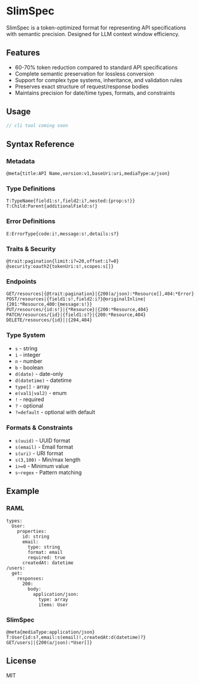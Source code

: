 # SlimSpec

SlimSpec is a token-optimized format for representing API specifications with semantic precision. Designed for LLM context window efficiency.

## Features

- 60-70% token reduction compared to standard API specifications
- Complete semantic preservation for lossless conversion
- Support for complex type systems, inheritance, and validation rules
- Preserves exact structure of request/response bodies
- Maintains precision for date/time types, formats, and constraints

## Usage

```javascript
// cli tool coming soon
```

## Syntax Reference

### Metadata
```
@meta{title:API Name,version:v1,baseUri:uri,mediaType:a/json}
```

### Type Definitions
```
T:TypeName{field1:s!,field2:i?,nested:{prop:s!}}
T:Child:Parent{additionalField:s!}
```

### Error Definitions
```
E:ErrorType{code:i!,message:s!,details:s?}
```

### Traits & Security
```
@trait:pagination{limit:i?=20,offset:i?=0}
@security:oauth2{tokenUri:s!,scopes:s[]}
```

### Endpoints
```
GET/resources|{@trait:pagination}|{200(a/json):*Resource[],404:*Error}
POST/resources|{field1:s!,field2:i?}@originalInline|{201:*Resource,400:{message:s!}}
PUT/resources/{id:s!}|{*Resource}|{200:*Resource,404}
PATCH/resources/{id}|{field1:s?}|{200:*Resource,404}
DELETE/resources/{id}||{204,404}
```

### Type System
- `s` - string
- `i` - integer
- `n` - number
- `b` - boolean
- `d(date)` - date-only
- `d(datetime)` - datetime
- `type[]` - array
- `e(val1|val2)` - enum
- `!` - required
- `?` - optional
- `?=default` - optional with default

### Formats & Constraints
- `s(uuid)` - UUID format
- `s(email)` - Email format
- `s(uri)` - URI format
- `s(3,100)` - Min/max length
- `i>=0` - Minimum value
- `s~regex` - Pattern matching

## Example

### RAML
```raml
types:
  User:
    properties:
      id: string
      email:
        type: string
        format: email
        required: true
      createdAt: datetime
/users:
  get:
    responses:
      200:
        body:
          application/json:
            type: array
            items: User
```

### SlimSpec
```
@meta{mediaType:application/json}
T:User{id:s?,email:s(email)!,createdAt:d(datetime)?}
GET/users||{200(a/json):*User[]}
```

## License

MIT
